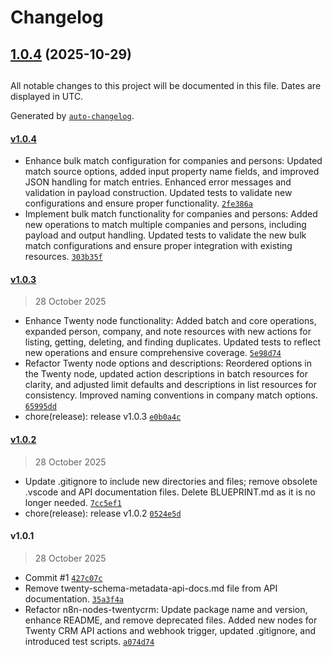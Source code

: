 # Changelog

## [1.0.4](https://github.com/whrit/n8n-nodes-twentycrm/compare/v1.0.3...v1.0.4) (2025-10-29)

##

All notable changes to this project will be documented in this file. Dates are displayed in UTC.

Generated by [`auto-changelog`](https://github.com/CookPete/auto-changelog).

#### [v1.0.4](https://github.com-personal/whrit/n8n-nodes-twentycrm/compare/v1.0.3...v1.0.4)

- Enhance bulk match configuration for companies and persons: Updated match source options, added input property name fields, and improved JSON handling for match entries. Enhanced error messages and validation in payload construction. Updated tests to validate new configurations and ensure proper functionality. [`2fe386a`](https://github.com-personal/whrit/n8n-nodes-twentycrm/commit/2fe386a2a049e297fe4bf0c5d9850d41030f6e31)
- Implement bulk match functionality for companies and persons: Added new operations to match multiple companies and persons, including payload and output handling. Updated tests to validate the new bulk match configurations and ensure proper integration with existing resources. [`303b35f`](https://github.com-personal/whrit/n8n-nodes-twentycrm/commit/303b35fea815f8cbc9535e659cb7085087355edd)

#### [v1.0.3](https://github.com-personal/whrit/n8n-nodes-twentycrm/compare/v1.0.2...v1.0.3)

> 28 October 2025

- Enhance Twenty node functionality: Added batch and core operations, expanded person, company, and note resources with new actions for listing, getting, deleting, and finding duplicates. Updated tests to reflect new operations and ensure comprehensive coverage. [`5e98d74`](https://github.com-personal/whrit/n8n-nodes-twentycrm/commit/5e98d7434557a901b501dd77486f3570d95b88e0)
- Refactor Twenty node options and descriptions: Reordered options in the Twenty node, updated action descriptions in batch resources for clarity, and adjusted limit defaults and descriptions in list resources for consistency. Improved naming conventions in company match options. [`65995dd`](https://github.com-personal/whrit/n8n-nodes-twentycrm/commit/65995ddeedc62a4a91103aa87463ad6227f8f586)
- chore(release): release v1.0.3 [`e0b0a4c`](https://github.com-personal/whrit/n8n-nodes-twentycrm/commit/e0b0a4c46897a984bde8e569b7a90f6727c31a86)

#### [v1.0.2](https://github.com-personal/whrit/n8n-nodes-twentycrm/compare/v1.0.1...v1.0.2)

> 28 October 2025

- Update .gitignore to include new directories and files; remove obsolete .vscode and API documentation files. Delete BLUEPRINT.md as it is no longer needed. [`7cc5ef1`](https://github.com-personal/whrit/n8n-nodes-twentycrm/commit/7cc5ef1bc7d657c772e3408e8702c28c4381e2c3)
- chore(release): release v1.0.2 [`0524e5d`](https://github.com-personal/whrit/n8n-nodes-twentycrm/commit/0524e5d61f6085d7fe28751d66992c27e0186253)

#### v1.0.1

> 28 October 2025

- Commit #1 [`427c07c`](https://github.com-personal/whrit/n8n-nodes-twentycrm/commit/427c07cccc43a38efa427baa103151e4361eab11)
- Remove twenty-schema-metadata-api-docs.md file from API documentation. [`35a3f4a`](https://github.com-personal/whrit/n8n-nodes-twentycrm/commit/35a3f4a1e5096cf3245f8079c41475894c42e4e0)
- Refactor n8n-nodes-twentycrm: Update package name and version, enhance README, and remove deprecated files. Added new nodes for Twenty CRM API actions and webhook trigger, updated .gitignore, and introduced test scripts. [`a074d74`](https://github.com-personal/whrit/n8n-nodes-twentycrm/commit/a074d74b3074d9e0dff97d1bfe5afab2dcf28d7c)
